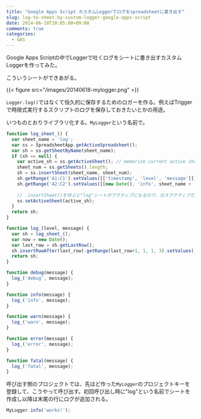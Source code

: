```yaml
---
title: "Google Apps Script カスタムLoggerでログをspreadsheetに書き出す"
slug: log-to-sheet-by-custom-logger-google-apps-script
date: 2014-06-18T20:05:00+09:00
comments: true
categories: 
  - GAS
---
```


Google Apps Scriptの中でLoggerで吐くログをシートに書き出すカスタムLoggerを作ってみた。

<!--more-->

こういうシートができあがる。

{{< figure src="/images/20140618-mylogger.png" >}}

`Logger.log()`ではなくて恒久的に保存するためのロガーを作る。例えばTriggerで時限式実行するスクリプトのログを保存しておきたいとかの用途。

いつものとおりライブラリ化する。`MyLogger`という名前で。

~~~javascript
function log_sheet_() {
  var sheet_name = 'log';
  var ss = SpreadsheetApp.getActiveSpreadsheet();
  var sh = ss.getSheetByName(sheet_name);
  if (sh == null) {
    var active_sh = ss.getActiveSheet(); // memorize current active sheet;
    sheet_num = ss.getSheets().length;
    sh = ss.insertSheet(sheet_name, sheet_num);
    sh.getRange('A1:C1').setValues([['timestamp', 'level', 'message']]).setBackground('#cfe2f3').setFontWeight('bold');
    sh.getRange('A2:C2').setValues([[new Date(), 'info', sheet_name + ' has been created.']]).clearFormat();
    
    // .insertSheet()を呼ぶと"log"シートがアクティブになるので、元々アクティブだったシートにフォーカスを戻す
    ss.setActiveSheet(active_sh);
  } 
  return sh;
}

function log_(level, message) {
  var sh = log_sheet_();
  var now = new Date();
  var last_row = sh.getLastRow();
  sh.insertRowAfter(last_row).getRange(last_row+1, 1, 1, 3).setValues([[now, level, message]]);
  return sh;
}

function debug(message) {
  log_('debug', message);
}

function info(message) {
  log_('info', message);
}

function warn(message) {
  log_('warn', message);
}

function error(message) {
  log_('error', message);
}

function fatal(message) {
  log_('fatal', message);
}
~~~

呼び出す側のプロジェクトでは、先ほど作った`MyLogger`のプロジェクトキーを登録して、こうやって呼び出す。初回呼び出し時に"log"という名前でシートを作成し以降は末尾の行にログが追加される。

~~~javascript
MyLogger.info('works!');
~~~


